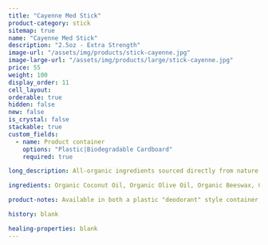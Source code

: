 ```yaml
---
title: "Cayenne Med Stick"
product-category: stick
sitemap: true
name: "Cayenne Med Stick"
description: "2.5oz - Extra Strength"
image-url: "/assets/img/products/stick-cayenne.jpg"
image-large-url: "/assets/img/products/large/stick-cayenne.jpg"
price: 55
weight: 100
display_order: 11
cell_layout:
orderable: true
hidden: false
new: false
is_crystal: false
stackable: true
custom_fields:
  - name: Product container
    options: "Plastic|Biodegradable Cardboard"
    required: true

long_description: All-organic ingredients sourced directly from nature to ease aches, pains, burns, and scars. Coconut oil and olive oil work by nourishing the skin while the anti-inflammatory properties of beeswax, shea butter, lavender and eucalyptus essential oils relieve the muscles.

ingredients: Organic Coconut Oil, Organic Olive Oil, Organic Beeswax, Cayenne Pepper, Unrefined Pure Cocoa Butter, Unrefined Pure Shea Butter, Organic Sunflower Lecithin, Tapioca Starch, Essential Oils.

product-notes: Available in both a plastic "deodorant" style container, as well as our new eco-friendly, 100% biodegradable cardboard container. Life Flower products are made in small batches with all-natural and boutique ingredients. Most orders are processed within 3 days of being placed.

history: blank

healing-properties: blank
---
```


